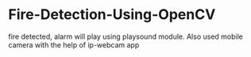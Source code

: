 # Fire-Detection-Using-OpenCV
fire detected, alarm will play using playsound module.
Also used mobile camera with the help of ip-webcam app
